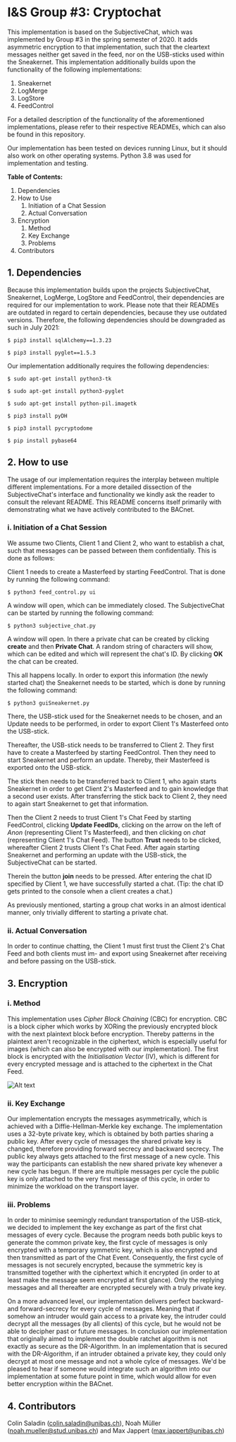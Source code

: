 # I&S Group #3: Cryptochat

This implementation is based on the SubjectiveChat,
which was implemented by Group #3 in the spring semester
of 2020. It adds asymmetric encryption to that implementation,
such that the cleartext messages neither get saved in the feed,
nor on the USB-sticks used within the Sneakernet. This implementation
additionally builds upon the functionality of the following implementations:

1. Sneakernet
2. LogMerge
3. LogStore
4. FeedControl

For a detailed description of the functionality of the aforementioned
implementations, please refer to their respective READMEs, which 
can also be found in this repository.

Our implementation has been tested on devices running Linux,
but it should also work on other operating systems. Python 3.8 was used 
for implementation and testing.

**Table of Contents:**

1. Dependencies
2. How to Use
   1. Initiation of a Chat Session
   2. Actual Conversation
3. Encryption
    1. Method
    2. Key Exchange
    3. Problems
4. Contributors
   

## 1. Dependencies
Because this implementation builds upon the projects SubjectiveChat,
Sneakernet, LogMerge, LogStore and FeedControl, their dependencies are required
for our implementation to work. Please note that their READMEs
are outdated in regard to certain dependencies, because they
use outdated versions. Therefore, the following dependencies
should be downgraded as such in July 2021:

`$ pip3 install sqlAlchemy==1.3.23`

`$ pip3 install pyglet==1.5.3`

Our implementation additionally requires the following dependencies:

`$ sudo apt-get install python3-tk`

`$ sudo apt-get install python3-pyglet`

`$ sudo apt-get install python-pil.imagetk`

`$ pip3 install pyDH`

`$ pip3 install pycryptodome`

`$ pip install pybase64`

## 2. How to use

The usage of our implementation requires the interplay between multiple
different implementations. For a more detailed dissection of the SubjectiveChat's interface and
functionality we kindly ask the reader to consult the relevant README.
This README concerns itself primarily with demonstrating what we have
actively contributed to the BACnet.

### i. Initiation of a Chat Session

We assume two Clients, Client 1 and Client 2, who want to establish a
chat, such that messages can be passed between them confidentially.
This is done as follows:

Client 1 needs to create a Masterfeed by starting FeedControl.
That is done by running the following command:

`$ python3 feed_control.py ui`

A window will open, which can be immediately closed. The SubjectiveChat
can be started by running the following command:

`$ python3 subjective_chat.py`

A window will open. In there a private chat can be created by clicking
**create** and then **Private Chat**. A random string of characters will
show, which can be edited and which will represent the chat's ID. By clicking
**OK** the chat can be created.

This all happens locally. In order to export this information (the newly
started chat) the Sneakernet needs to be started, which is done by running
the following command:

`$ python3 guiSneakernet.py`

There, the USB-stick used for the Sneakernet needs to be chosen, and an Update
needs to be performed, in order to export Client 1's Masterfeed
onto the USB-stick.

Thereafter, the USB-stick needs to be transferred to Client 2. They first
have to create a Masterfeed by starting FeedControl. Then they need to 
start Sneakernet and perform an update. Thereby, their Masterfeed is exported
onto the USB-stick.

The stick then needs to be transferred back to Client 1, who again starts
Sneakernet in order to get Client 2's Masterfeed and to gain knowledge
that a second user exists. After transferring the stick back to Client 2, they need
to again start Sneakernet to get that information.

Then the Client 2 needs to trust Client 1's Chat Feed by starting
FeedControl, clicking **Update FeedIDs**, clicking on the arrow
on the left of *Anon* (representing Client 1's Masterfeed), and then 
clicking on *chat* (representing Client 1's Chat Feed). The button
**Trust** needs to be clicked, whereafter Client 2 trusts Client 1's
Chat Feed. After again starting Sneakernet and performing an update
with the USB-stick, the SubjectiveChat can be started.

Therein the button **join** needs to be pressed. After entering the chat
ID specified by Client 1, we have successfully started a chat. (Tip: the
chat ID gets printed to the console when a client creates a chat.)

As previously  mentioned, starting a group chat works in an almost identical manner,
only trivially different to starting a private chat.

### ii. Actual Conversation

In order to continue chatting, the Client 1 must first trust the Client 2's
Chat Feed and both clients must im- and export using Sneakernet after 
receiving and before passing on the USB-stick.

## 3. Encryption

### i. Method

This implementation uses *Cipher Block Chaining* (CBC) for encryption.
CBC is a block cipher which works by XORing the previously encrypted
block with the next plaintext block before encryption. Thereby patterns
in the plaintext aren't recognizable in the ciphertext, which is especially
useful for images (which can also be encrypted with our implementation).
The first block is encrypted with the *Initialisation Vector* (IV), which is 
different for every encrypted message and is attached to the ciphertext in the 
Chat Feed.

![Alt text](https://www.researchgate.net/profile/Rhouma-Rhouma/publication/215783767/figure/fig1/AS:394138559238144@1470981363092/Cipher-block-chaining-CBC-mode-encryption.png "CBC")

### ii. Key Exchange

Our implementation encrypts the messages asymmetrically, which is achieved
with a Diffie-Hellman-Merkle key exchange. The implementation uses a 32-byte
private key, which is obtained by both parties sharing a public key. After every 
cycle of messages the shared private key is changed, therefore providing 
forward secrecy and backward secrecy. The public key always gets attached to the first message of
a new cycle. This way the participants can establish the new shared private key whenever
a new cycle has begun. If there are multiple messages per cycle the public key is only
attached to the very first message of this cycle, in order to minimize the workload on 
the transport layer.

### iii. Problems

In order to minimise seemingly redundant transportation of the USB-stick, we decided to
implement the key exchange as part of the first chat messages of every cycle. Because the program
needs both public keys to generate the common private key, the first cycle of messages
is only encrypted with a temporary symmetric key, which is also encrypted and then 
transmitted as part of the Chat Event. Consequently, the first cycle of messages is not
securely encrypted, because the symmetric key is transmitted together with the ciphertext 
which it encrypted (in order to at least make the message seem encrypted at first glance).
Only the replying messages and all thereafter are encrypted securely with a
truly private key.

On a more advanced level, our implementation delivers perfect backward- and forward-secrecy
for every cycle of messages. Meaning that if somehow an intruder would gain access to a 
private key, the intruder could decrypt all the messages (by all clients) of this cycle, but
he would not be able to decipher past or future messages. In conclusion our implementation that
originally aimed to implement the double ratchet algorithm is not exactly as secure as the 
DR-Algorithm. In an implementation that is secured with the DR-Algorithm, if an intruder obtained
a private key, they could only decrypt at most one message and not a whole cylce of messages.
We'd be pleased to hear if someone would integrate such an algorithm into our
implementation at some future point in time, which would allow for even better
encryption within the BACnet.

## 4. Contributors

Colin Saladin (colin.saladin@unibas.ch), Noah Müller (noah.mueller@stud.unibas.ch)
and Max Jappert (max.jappert@unibas.ch)